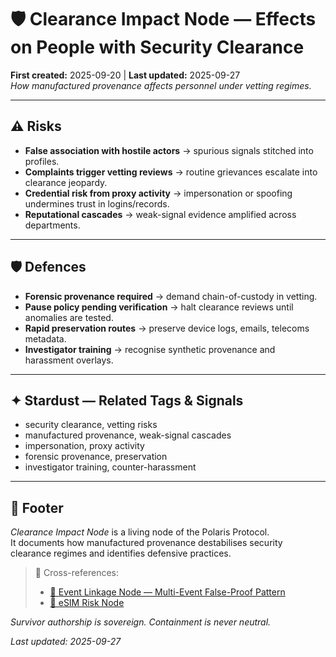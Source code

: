 # 🛡️ Clearance Impact Node — Effects on People with Security Clearance  
**First created:** 2025-09-20 | **Last updated:** 2025-09-27  
*How manufactured provenance affects personnel under vetting regimes.*  

---

## ⚠️ Risks  
- **False association with hostile actors** → spurious signals stitched into profiles.  
- **Complaints trigger vetting reviews** → routine grievances escalate into clearance jeopardy.  
- **Credential risk from proxy activity** → impersonation or spoofing undermines trust in logins/records.  
- **Reputational cascades** → weak-signal evidence amplified across departments.  

---

## 🛡️ Defences  
- **Forensic provenance required** → demand chain-of-custody in vetting.  
- **Pause policy pending verification** → halt clearance reviews until anomalies are tested.  
- **Rapid preservation routes** → preserve device logs, emails, telecoms metadata.  
- **Investigator training** → recognise synthetic provenance and harassment overlays.  

---

## ✦ Stardust — Related Tags & Signals  
- security clearance, vetting risks  
- manufactured provenance, weak-signal cascades  
- impersonation, proxy activity  
- forensic provenance, preservation  
- investigator training, counter-harassment  

---

## 🏮 Footer  
*Clearance Impact Node* is a living node of the Polaris Protocol.  
It documents how manufactured provenance destabilises security clearance regimes and identifies defensive practices.  

> 📡 Cross-references:  
> - [🔗 Event Linkage Node — Multi-Event False-Proof Pattern](../Field_Logs/🔗_event_linkage_false_proof_pattern.md)  
> - [📡 eSIM Risk Node](../Big_Picture_Protocols/📡_esim_risk_node.md)  

*Survivor authorship is sovereign. Containment is never neutral.*  

_Last updated: 2025-09-27_  

